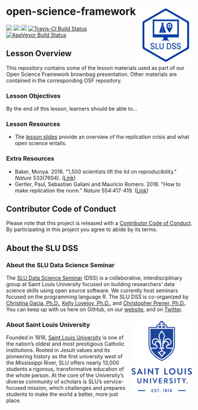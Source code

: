 # open-science-framework <img src="/img/logo.png" align="right" />
[![](https://img.shields.io/badge/lesson%20status-stable-brightgreen.svg)](https://github.com/slu-dss/open-science-framework/)
[![](https://img.shields.io/github/release/slu-dss/open-science-framework.svg?label=version)](https://github.com/slu-dss/open-science-framework/releases)
[![](https://img.shields.io/github/last-commit/slu-dss/open-science-framework.svg)](https://github.com/slu-dss/open-science-framework/commits/master)
[![Travis-CI Build Status](https://travis-ci.org/slu-dss/open-science-framework.svg?branch=master)](https://travis-ci.org/slu-dss/open-science-framework)
[![AppVeyor Build Status](https://ci.appveyor.com/api/projects/status/github/slu-dss/open-science-framework?branch=master&svg=true)](https://ci.appveyor.com/project/chris-prener/open-science-framework)

## Lesson Overview
This repository contains some of the lesson materials used as part of our Open Science Framework brownbag presentation. Other materials are contained in the corresponding OSF repository.

### Lesson Objectives
By the end of this lesson, learners should be able to...

### Lesson Resources
* The [lesson slides](https://slu-dss.github.io/open-science-framework/) provide an overview of the replication crisis and what open science entails.

### Extra Resources
* Baker, Monya. 2016. "1,500 scientists lift the lid on reproducibility." *Nature* 533(7604). ([Link](https://www.nature.com/news/1-500-scientists-lift-the-lid-on-reproducibility-1.19970))
* Gertler, Paul, Sebastian Galiani and Mauricio Romero. 2018. "How to make replication the norm." *Nature* 554:417-419. ([Link](https://www.nature.com/articles/d41586-018-02108-9))

## Contributor Code of Conduct
Please note that this project is released with a [Contributor Code of Conduct](.github/CODE_OF_CONDUCT.md). By participating in this project you agree to abide by its terms.

## About the SLU DSS
### About the SLU Data Science Seminar
The [SLU Data Science Seminar](https://slu-dss.githb.io) (DSS) is a collaborative, interdisciplinary group at Saint Louis University focused on building researchers’ data science skills using open source software. We currently host seminars focused on the programming language R. The SLU DSS is co-organized by [Christina Gacia, Ph.D.](mailto:christina.garcia@slu.edu), [Kelly Lovejoy, Ph.D.](mailto:kelly.lovejoy@slu.edu), and [Christopher Prener, Ph.D.](mailto:chris.prener@slu.edu}). You can keep up with us here on GitHub, on our [website](https://slu-dss.githb.io), and on [Twitter](https://twitter.com/SLUDSS).

### About Saint Louis University <img src="/img/sluLogo.png" align="right" />
Founded in 1818, [Saint Louis University](http://www.slu.edu) is one of the nation’s oldest and most prestigious Catholic institutions. Rooted in Jesuit values and its pioneering history as the first university west of the Mississippi River, SLU offers nearly 13,000 students a rigorous, transformative education of the whole person. At the core of the University’s diverse community of scholars is SLU’s service-focused mission, which challenges and prepares students to make the world a better, more just place.
